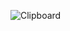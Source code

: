 ![Clipboard](https://user-images.githubusercontent.com/39131808/188969562-6956c101-8994-4a85-8c76-83ed6b8fa583.jpg)
